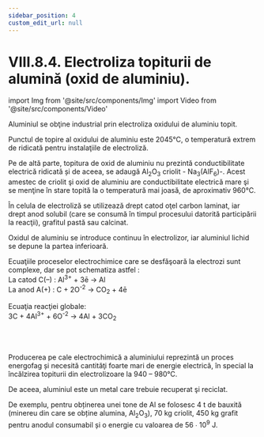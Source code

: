 ```yaml
---
sidebar_position: 4
custom_edit_url: null
---
```


# VIII.8.4. Electroliza topiturii de alumină (oxid de aluminiu).


import Img from '@site/src/components/Img'
import Video from '@site/src/components/Video'




<div class="alert alert--primary" role="alert">


Aluminiul se obţine industrial prin electroliza oxidului de aluminiu topit. 

Punctul de topire al oxidului de aluminiu este 2045°C, o temperatură extrem de ridicată pentru instalaţiile de electroliză. 

Pe de altă parte, topitura de oxid de aluminiu nu prezintă conductibilitate electrică ridicată și de aceea, se adaugă Al<sub>2</sub>O<sub>3</sub> criolit - Na<sub>3</sub>(AlF<sub>6</sub>)-. Acest amestec de criolit şi oxid de aluminiu are conductibilitate electrică mare şi se menţine în stare topită la o temperatură mai joasă, de aproximativ 960°C. 

În celula de electroliză se utilizează drept catod oţel carbon laminat, iar drept anod solubil (care se consumă în timpul procesului datorită participării la reacţii), grafitul pastă sau calcinat. 

Oxidul de aluminiu se introduce continuu în electrolizor, iar aluminiul lichid se depune la partea inferioară. 

Ecuaţiile proceselor electrochimice care se desfăşoară la electrozi sunt complexe, dar se pot schematiza astfel :      
La catod C(–) : Al<sup>3+</sup> + 3ē → Al         
La anod A(+) : C + 2O<sup>-2</sup> → CO<sub>2</sub> + 4ē

Ecuaţia reacţiei globale:      
3C + 4Al<sup>3+</sup> + 6O<sup>-2</sup> → 4Al + 3CO<sub>2</sub>







</div>


<br></br>


<div class="alert alert--primary" role="alert">

Producerea pe cale electrochimică a aluminiului reprezintă un proces energofag și necesită cantităţi foarte mari de energie electrică, în special la încălzirea topiturii din electrolizoare la 940 – 980°C. 

De aceea, aluminiul este un metal care trebuie recuperat şi reciclat. 

De exemplu, pentru obținerea unei tone de Al se folosesc 4 t de bauxită (minereu din care se obține alumina, Al<sub>2</sub>O<sub>3</sub>), 70 kg criolit, 450 kg grafit pentru anodul consumabil și o energie cu valoarea de 56 ∙ 10<sup>9</sup> J.


</div>


